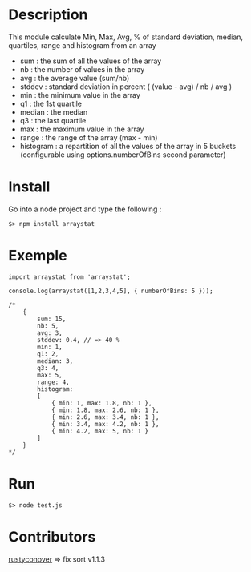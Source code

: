 # Description

This module calculate Min, Max, Avg, % of standard deviation, median, quartiles, range and histogram from an array

-   sum : the sum of all the values of the array
-   nb : the number of values in the array
-   avg : the average value (sum/nb)
-   stddev : standard deviation in percent ( (value - avg) / nb / avg )
-   min : the minimum value in the array
-   q1 : the 1st quartile
-   median : the median
-   q3 : the last quartile
-   max : the maximum value in the array
-   range : the range of the array (max - min)
-   histogram : a repartition of all the values of the array in 5 buckets (configurable using options.numberOfBins second parameter)

# Install

Go into a node project and type the following :

    $> npm install arraystat

# Exemple

    import arraystat from 'arraystat';

    console.log(arraystat([1,2,3,4,5], { numberOfBins: 5 }));

    /*
        {
            sum: 15,
            nb: 5,
            avg: 3,
            stddev: 0.4, // => 40 %
            min: 1,
            q1: 2,
            median: 3,
            q3: 4,
            max: 5,
            range: 4,
            histogram:
            [
                { min: 1, max: 1.8, nb: 1 },
                { min: 1.8, max: 2.6, nb: 1 },
                { min: 2.6, max: 3.4, nb: 1 },
                { min: 3.4, max: 4.2, nb: 1 },
                { min: 4.2, max: 5, nb: 1 }
            ]
        }
    */

# Run

    $> node test.js

# Contributors

[rustyconover](https://github.com/rustyconover) => fix sort v1.1.3
